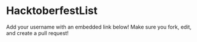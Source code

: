 # HacktoberfestList
Add your username with an embedded link below!
Make sure you fork, edit, and create a pull request!
